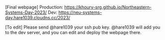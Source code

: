 [Final webpage]
Production: https://khoury-srg.github.io/Northeastern-Systems-Day-2023/
Dev: https://neu-systems-day.hare1039.cloudns.cc/2023/

[To edit]
Please send @hare1039 your ssh pub key. @hare1039 will add you to the dev server,
and you can edit and deploy the webpage there.
